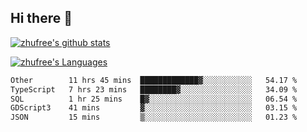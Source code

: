 ## Hi there 👋
[![zhufree's github stats](https://github-readme-stats.vercel.app/api?username=zhufree&show_icons=true&count_private=true)](https://github.com/anuraghazra/github-readme-stats)

[![zhufree's Languages](https://github-readme-stats.vercel.app/api/top-langs/?username=zhufree&layout=compact&langs_count=10)](https://github.com/anuraghazra/github-readme-stats)
<!--START_SECTION:waka-->

```txt
Other        11 hrs 45 mins  █████████████▓░░░░░░░░░░░   54.17 %
TypeScript   7 hrs 23 mins   ████████▓░░░░░░░░░░░░░░░░   34.09 %
SQL          1 hr 25 mins    █▓░░░░░░░░░░░░░░░░░░░░░░░   06.54 %
GDScript3    41 mins         ▓░░░░░░░░░░░░░░░░░░░░░░░░   03.15 %
JSON         15 mins         ▒░░░░░░░░░░░░░░░░░░░░░░░░   01.23 %
```

<!--END_SECTION:waka-->

<!--
**zhufree/zhufree** is a ✨ _special_ ✨ repository because its `README.md` (this file) appears on your GitHub profile.

Here are some ideas to get you started:

- 🔭 I’m currently working on ...
- 🌱 I’m currently learning ...
- 👯 I’m looking to collaborate on ...
- 🤔 I’m looking for help with ...
- 💬 Ask me about ...
- 📫 How to reach me: ...
- 😄 Pronouns: ...
- ⚡ Fun fact: ...
-->
